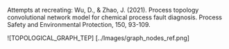 Attempts at recreating:
Wu, D., & Zhao, J. (2021). Process topology convolutional network model for chemical process fault diagnosis. Process Safety and Environmental Protection, 150, 93-109.


![TOPOLOGICAL_GRAPH_TEP] [../Images/graph_nodes_ref.png]